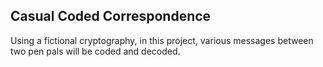 ## Casual Coded Correspondence

Using a fictional cryptography, in this project, various messages between two pen pals will be coded and decoded.
